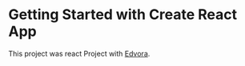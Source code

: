 # Getting Started with Create React App

This project was react Project with [Edvora](https://github.com/facebook/create-react-app).
